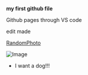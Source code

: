 **my first github file**

Github pages through VS code

edit made



[RandomPhoto](https://www.google.com/imgres?imgurl=https%3A%2F%2Fhips.hearstapps.com%2Fhmg-prod.s3.amazonaws.com%2Fimages%2Fdog-puppy-on-garden-royalty-free-image-1586966191.jpg%3Fcrop%3D1.00xw%3A0.669xh%3B0%2C0.190xh%26resize%3D1200%3A*&imgrefurl=https%3A%2F%2Fwww.goodhousekeeping.com%2Flife%2Fpets%2Fg4531%2Fcutest-dog-breeds%2F&tbnid=wzRcY9R2ANhK-M&vet=12ahUKEwiI4uXywK31AhXTFjQIHWcSBgEQMygBegUIARDUAQ..i&docid=2r6Arj4-hBjhNM&w=1200&h=602&itg=1&q=dog&ved=2ahUKEwiI4uXywK31AhXTFjQIHWcSBgEQMygBegUIARDUAQ)

![Image](https://user-images.githubusercontent.com/38223712/149246903-14076702-a1a8-4db6-84af-7732d6a99548.png)

* I want a dog!!!
